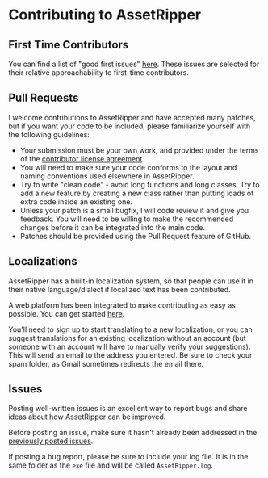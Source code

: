 # Contributing to AssetRipper

## First Time Contributors

You can find a list of "good first issues" [here](https://github.com/AssetRipper/AssetRipper/contribute). These issues are selected for their relative approachability to first-time contributors.


## Pull Requests
I welcome contributions to AssetRipper and have accepted many patches, but if you want your code to be included, please familiarize yourself with the following guidelines:
* Your submission must be your own work, and provided under the terms of the [contributor license agreement](https://github.com/AssetRipper/ContributorLicenseAgreement).
* You will need to make sure your code conforms to the layout and naming conventions used elsewhere in AssetRipper.
* Try to write "clean code" - avoid long functions and long classes. Try to add a new feature by creating a new class rather than putting loads of extra code inside an existing one.
* Unless your patch is a small bugfix, I will code review it and give you feedback. You will need to be willing to make the recommended changes before it can be integrated into the main code.
* Patches should be provided using the Pull Request feature of GitHub.


## Localizations

AssetRipper has a built-in localization system, so that people can use it in their native language/dialect if localized text has been contributed. 

A web platform has been integrated to make contributing as easy as possible. You can get started [here](http://weblate.samboy.dev/engage/assetripper/).

You'll need to sign up to start translating to a new localization, or you can suggest translations for an existing localization without an account (but someone with an account will have to manually verify your suggestions). This will send an email to the address you entered. Be sure to check your spam folder, as Gmail sometimes redirects the email there.


## Issues

Posting well-written issues is an excellent way to report bugs and share ideas about how AssetRipper can be improved.

Before posting an issue, make sure it hasn't already been addressed in the [previously posted issues](https://github.com/AssetRipper/AssetRipper/issues?q=is%3Aissue).

If posting a bug report, please be sure to include your log file. It is in the same folder as the `exe` file and will be called `AssetRipper.log`.
